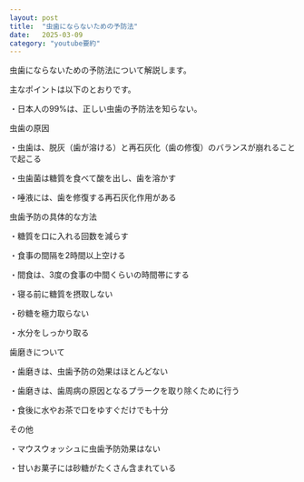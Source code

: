 ```yaml
---
layout: post
title:  "虫歯にならないための予防法"
date:   2025-03-09
category: "youtube要約"
---
```


虫歯にならないための予防法について解説します。

主なポイントは以下のとおりです。

・日本人の99%は、正しい虫歯の予防法を知らない。

虫歯の原因

・虫歯は、脱灰（歯が溶ける）と再石灰化（歯の修復）のバランスが崩れることで起こる

・虫歯菌は糖質を食べて酸を出し、歯を溶かす

・唾液には、歯を修復する再石灰化作用がある

虫歯予防の具体的な方法

・糖質を口に入れる回数を減らす

・食事の間隔を2時間以上空ける

・間食は、3度の食事の中間くらいの時間帯にする

・寝る前に糖質を摂取しない

・砂糖を極力取らない

・水分をしっかり取る

歯磨きについて

・歯磨きは、虫歯予防の効果はほとんどない

・歯磨きは、歯周病の原因となるプラークを取り除くために行う

・食後に水やお茶で口をゆすぐだけでも十分

その他

・マウスウォッシュに虫歯予防効果はない

・甘いお菓子には砂糖がたくさん含まれている